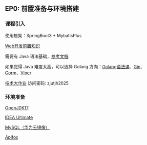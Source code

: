 ## EP0: 前置准备与环境搭建

### 课程引入

使用框架：SpringBoot3 + MybatisPlus

[Web开发前置知识](https://www.bilibili.com/video/BV148411R7B2/)

需要有 Java 语法基础，[参考文档](https://www.anseon.cn/java/threshold/basic-grammar.html)

如果觉得 Java 难度太高，可以选择 Golang 方向：[Golang语法课](https://www.bilibili.com/video/BV1ud4y1o7Yt)、[Gin](https://www.bilibili.com/video/BV1o841197jX)、[Gorm](https://www.bilibili.com/video/BV1dj411z7pW)、[Viper](https://www.bilibili.com/video/BV1nN41187ez)

[技术大作业](https://apifox.com/apidoc/shared/7ed6dbc4-b5cc-4280-946c-b66c4ba8602b) 访问密码: zjutjh2025

### 环境准备

[OpenJDK17](https://adoptium.net/zh-CN/temurin/releases?version=17)

[IDEA Ultimate](https://www.jetbrains.com/zh-cn/idea/download)

[MySQL（华为云镜像）](https://mirrors.huaweicloud.com/mysql/Downloads/MySQLInstaller/)

[Apifox](https://apifox.com/)